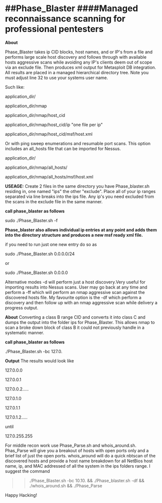 ##Phase_Blaster
####Managed reconnaissance scanning for professional pentesters
=============

**About**

Phase_Blaster takes ip CID blocks, host names, and or IP's from a file and performs large scale host discovery and follows through with available hosts aggressive scans while avoiding any IP's clients deem out of scope via an exclude file. Then produces xml output for Metasploit DB integration. All results are placed in a managed hierarchical directory tree. Note you must adjust line 32 to use your systems user name.

Such like:

application_dir/

application_dir/nmap

application_dir/nmap/host_cid

application_dir/nmap/host_cid/ip "one file per ip"

application_dir/nmap/host_cid/msf/host.xml

Or with ping sweep enumerations and resumable port scans. This option includes an all_hosts file that can be imported for Nessus.

application_dir/

application_dir/nmap/all_hosts/

application_dir/nmap/all_hosts/msf/host.xml

**USEAGE:**
Create 2 files in the same directory you have Phase_blaster.sh residing in, one named "ips" the other "exclude". Place all of your ip ranges separated via line breaks into the ips file. 
Any ip's you need excluded from the scans in the exclude file in the same manner.

**call phase_blaster as follows**

sudo ./Phase_Blaster.sh -f

**Phase_blaster also allows individual ip entries at any point and adds them into the directory structure and produces a new msf ready xml file.**

if you need to run just one new entry do so as

sudo ./Phase_Blaster.sh 0.0.0.0/24

or

sudo ./Phase_Blaster.sh 0.0.0.0

Alternative modes -d will perform just a host discovery.Very useful for importing results into Nessus scans. User may go back at any time and perform a -ff which will perform an nmap aggressive scan against the discovered hosts file.
My favourite option is the -df which perform a discovery and then follow up with an nmap aggressive scan while delivery a progress output.

**About**
Converting a class B range CID and converts it into class C and dumps the output into the folder ips for Phase_Blaster. This allows nmap to scan a broke down block of class B it could not previously handle in a systematic manner.

**call phase_blaster as follows**

./Phase_Blaster.sh -bc 127.0.

**Output**
The results would look like

127.0.0.0

127.0.0.1

127.0.0.2.....

127.0.1.0

127.0.1.1

127.0.1.2.....

until

127.0.255.255

For middle recon work use Phase_Parse.sh and whois_around.sh. Phas_Parse will give you a breakout of hosts with open ports only and a brief list of just the open ports. whois_around will do a quick nbtscan of the discovered
hosts and provide a host name breakdown for all NetBios host name, ip, and MAC addressed of all the system in the ips folders range.
I suggest the command

>>./Phase_Blaster.sh -bc 10.10. && ./Phase_blaster.sh -df && ./whois_around.sh && ./Phase_Parse


Happy Hacking!